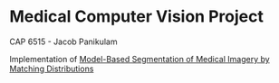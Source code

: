 Medical Computer Vision Project
===============================

CAP 6515 - Jacob Panikulam

Implementation of [Model-Based Segmentation of Medical Imagery by Matching Distributions](http://www.ecse.rpiscrews.us/~rjradke/papers/radketmi04.pdf)